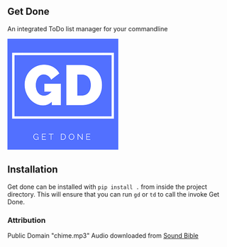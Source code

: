 ## Get Done
An integrated ToDo list manager for your commandline

![Get Done](get_done.png)

## Installation
Get done can be installed with `pip install .` from inside the project directory. This will ensure that you can run `gd` or `td` to call the invoke Get Done.

### Attribution
Public Domain "chime.mp3" Audio downloaded from [Sound Bible](http://soundbible.com)

